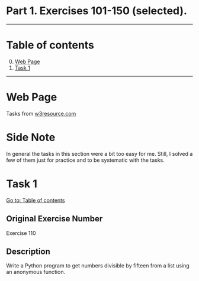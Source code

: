# Part 1. Exercises 101-150 (selected).

---

# Table of contents

0. [Web Page](#web-page)
1. [Task 1](#task-1)

---

# Web Page

Tasks from [w3resource.com](https://www.w3resource.com/python-exercises/python-basic-exercises.php)

# Side Note

In general the tasks in this section were a bit too easy for me. Still, I solved a few of them just for practice and to be systematic with the tasks.

# Task 1

[Go to: Table of contents](#table-of-contents)

## Original Exercise Number

Exercise 110

## Description

Write a Python program to get numbers divisible by fifteen from a list using an anonymous function.
